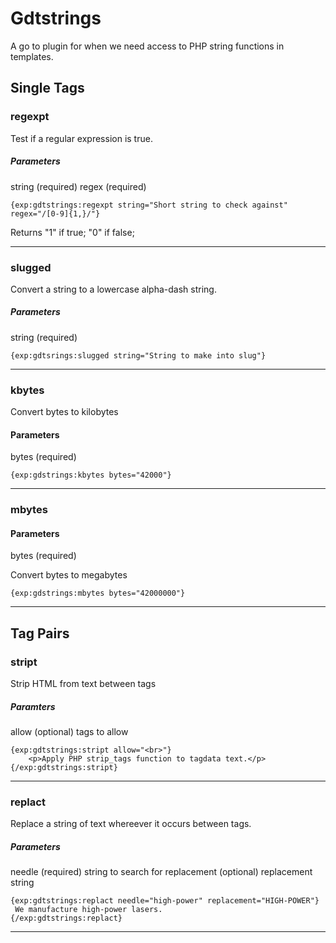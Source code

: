 # Gdtstrings
A go to plugin for when we need access to PHP string functions in templates.


## Single Tags

### regexpt
Test if a regular expression is true. 

##### Parameters
string (required)
regex (required)

```
{exp:gdtstrings:regexpt string="Short string to check against" regex="/[0-9]{1,}/"} 
```

Returns "1" if true; "0" if false;

---


### slugged

Convert a string to a lowercase alpha-dash string.

##### Parameters 
string (required)

``` 
{exp:gdtsrings:slugged string="String to make into slug"} 
```
---

### kbytes

Convert bytes to kilobytes

#### Parameters 
bytes (required)


```
{exp:gdstrings:kbytes bytes="42000"}
```
--- 

### mbytes

#### Parameters 
bytes (required)

Convert bytes to megabytes

```
{exp:gdstrings:mbytes bytes="42000000"}
```
---

## Tag Pairs

### stript
Strip HTML from text between tags

##### Paramters 
allow  (optional) tags to allow

```
{exp:gdtstrings:stript allow="<br>"}
	<p>Apply PHP strip_tags function to tagdata text.</p>
{/exp:gdtstrings:stript}
```
---

### replact

Replace a string of text whereever it occurs between tags.


##### Parameters 
needle (required) string to search for
replacement (optional) replacement string

```
{exp:gdtstrings:replact needle="high-power" replacement="HIGH-POWER"}
 We manufacture high-power lasers.
{/exp:gdtstrings:replact}
```

---
